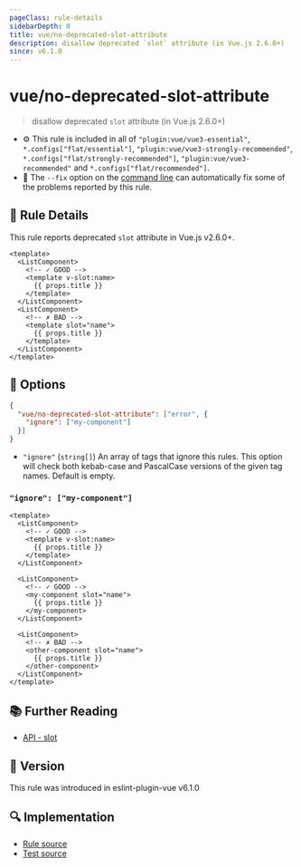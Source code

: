 ```yaml
---
pageClass: rule-details
sidebarDepth: 0
title: vue/no-deprecated-slot-attribute
description: disallow deprecated `slot` attribute (in Vue.js 2.6.0+)
since: v6.1.0
---
```


# vue/no-deprecated-slot-attribute

> disallow deprecated `slot` attribute (in Vue.js 2.6.0+)

- :gear: This rule is included in all of `"plugin:vue/vue3-essential"`, `*.configs["flat/essential"]`, `"plugin:vue/vue3-strongly-recommended"`, `*.configs["flat/strongly-recommended"]`, `"plugin:vue/vue3-recommended"` and `*.configs["flat/recommended"]`.
- :wrench: The `--fix` option on the [command line](https://eslint.org/docs/user-guide/command-line-interface#fixing-problems) can automatically fix some of the problems reported by this rule.

## :book: Rule Details

This rule reports deprecated `slot` attribute in Vue.js v2.6.0+.

<eslint-code-block fix :rules="{'vue/no-deprecated-slot-attribute': ['error']}">

```vue
<template>
  <ListComponent>
    <!-- ✓ GOOD -->
    <template v-slot:name>
      {{ props.title }}
    </template>
  </ListComponent>
  <ListComponent>
    <!-- ✗ BAD -->
    <template slot="name">
      {{ props.title }}
    </template>
  </ListComponent>
</template>
```

</eslint-code-block>

## :wrench: Options

```json
{
  "vue/no-deprecated-slot-attribute": ["error", {
    "ignore": ["my-component"]
  }]
}
```

- `"ignore"` (`string[]`) An array of tags that ignore this rules. This option will check both kebab-case and PascalCase versions of the given tag names. Default is empty.

### `"ignore": ["my-component"]`

<eslint-code-block fix :rules="{'vue/no-dupe-keys': ['error', {ignore: ['my-component']}]}">

```vue
<template>
  <ListComponent>
    <!-- ✓ GOOD -->
    <template v-slot:name>
      {{ props.title }}
    </template>
  </ListComponent>

  <ListComponent>
    <!-- ✓ GOOD -->
    <my-component slot="name">
      {{ props.title }}
    </my-component>
  </ListComponent>

  <ListComponent>
    <!-- ✗ BAD -->
    <other-component slot="name">
      {{ props.title }}
    </other-component>
  </ListComponent>
</template>
```

</eslint-code-block>

## :books: Further Reading

- [API - slot](https://v2.vuejs.org/v2/api/#slot-deprecated)

## :rocket: Version

This rule was introduced in eslint-plugin-vue v6.1.0

## :mag: Implementation

- [Rule source](https://github.com/vuejs/eslint-plugin-vue/blob/master/lib/rules/no-deprecated-slot-attribute.js)
- [Test source](https://github.com/vuejs/eslint-plugin-vue/blob/master/tests/lib/rules/no-deprecated-slot-attribute.js)
